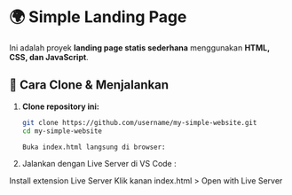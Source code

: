# 🌍 Simple Landing Page

Ini adalah proyek **landing page statis sederhana** menggunakan **HTML, CSS, dan JavaScript**.

## 🚀 Cara Clone & Menjalankan

1. **Clone repository ini:**  
   ```bash
   git clone https://github.com/username/my-simple-website.git
   cd my-simple-website

   Buka index.html langsung di browser:

2. Jalankan dengan Live Server di VS Code :

Install extension Live Server
Klik kanan index.html > Open with Live Server


